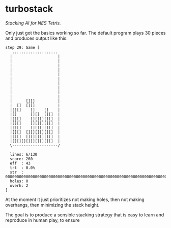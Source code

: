 # turbostack

*Stacking AI for NES Tetris.*

Only just got the basics working so far. The default program plays 30 pieces and produces output like this:

```
step 29: Game [
   ....................
  |                    |
  |                    |
  |                    |
  |                    |
  |                    |
  |                    |
  |                    |
  |                    |
  |                    |
  |                    |
  |      [][]          |
  |  []  [][]          |
  |[][]    []    []    |
  |[]      [][]  [][]  |
  |[][]    [][][][][]  |
  |[][]    [][][][][]  |
  |[][]    [][][][][]  |
  |[][]  [][][][][][]  |
  |[][]  [][][][][][]  |
  |[][][][][][][][][]  |
  \--------------------/

  lines: 6/130
  score: 260
  eff  : 43
  trt  : 0.0%
  str  : 00000000000000000000000000000000000000000000000000000000000000000000000000000000000000000000000000000001100000010110000011001001001000110110110011111011001111101100111110110111111011011111101111111110
  holes: 0
  overh: 2
]
```

At the moment it just prioritizes not making holes, then not making overhangs, then minimizing the stack height.

The goal is to produce a sensible stacking strategy that is easy to learn and reproduce in human play, to ensure 
